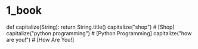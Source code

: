 # 1_book
def capitalize(String):
    return String.title()
capitalize("shop") # [Shop]
capitalize("python programming") # [Python Programming]
capitalize("how are you!") # [How Are You!]
